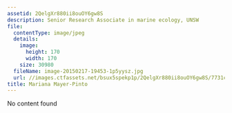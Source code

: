 ```yaml
---
assetid: 2QelgXr880ii8ouOY6gw8S
description: Senior Research Associate in marine ecology, UNSW
file:
  contentType: image/jpeg
  details:
    image:
      height: 170
      width: 170
    size: 30980
  fileName: image-20150217-19453-1p5yysz.jpg
  url: //images.ctfassets.net/bsux5spekp1p/2QelgXr880ii8ouOY6gw8S/7731c545a385f0b3c57a3c295dd3d3da/image-20150217-19453-1p5yysz.jpg
title: Mariana Mayer-Pinto
---
```

No content found